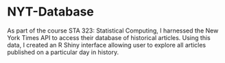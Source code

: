 # NYT-Database
As part of the course STA 323: Statistical Computing, I harnessed the New York Times API to access their database of historical articles. Using this data, I created an R Shiny interface allowing user to explore all articles published on a particular day in history.
